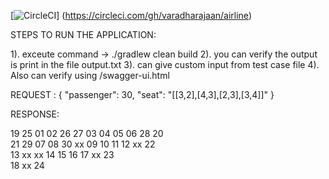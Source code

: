 [![CircleCI](https://circleci.com/gh/varadharajaan/airline.svg?style=svg)]
(https://circleci.com/gh/varadharajaan/airline)

STEPS TO RUN THE APPLICATION:

1). exceute command -> ./gradlew clean build
2). you can verify the output is print in the file output.txt
3). can give custom input from test case file
4). Also can verify using /swagger-ui.html

REQUEST :
 {
  "passenger": 30,
  "seat": "[[3,2],[4,3],[2,3],[3,4]]"
}

RESPONSE:

19 25 01   02 26 27 03   04 05   06 28 20   
21 29 07   08 30 xx 09   10 11   12 xx 22   
           13 xx xx 14   15 16   17 xx 23   
                                 18 xx 24   
                                 
